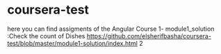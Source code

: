 # coursera-test
here you can find assigments of the Angular Course
1- module1_solution :Check the count of Dishes https://github.com/elsherifbasha/coursera-test/blob/master/module1-solution/index.html
2

